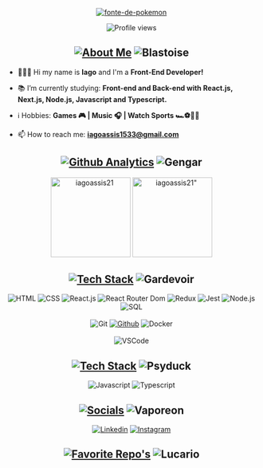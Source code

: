 <div align="center"> 

<a href="https://fontmeme.com/pt/fonte-de-pokemon/"><img src="https://fontmeme.com/permalink/211027/ae01e0ef0c30579981eefc2dca9c4cbb.png" alt="fonte-de-pokemon" border="0"></a>

![Profile views](https://gpvc.arturio.dev/iagoassis21)

</div>

<div align="center">

## [![About Me](https://fontmeme.com/permalink/211027/f15c79215e82179551a6d874ccb6abb0.png)](https://fontmeme.com/pt/fonte-de-pokemon/) ![Blastoise](https://img.pokemondb.net/sprites/black-white/anim/normal/blastoise.gif)
  
</div>

  - 👨🏽‍💻 Hi my name is **Iago** and I'm a **Front-End Developer!**

  - 📚 I’m currently studying: **Front-end and Back-end with React.js, Next.js, Node.js, Javascript and Typescript.**

  - ℹ️ Hobbies: **Games 🎮 | Music 🎧 | Watch Sports 🏎️⚽🏐🏀**

  - 📫 How to reach me: **iagoassis1533@gmail.com**

<div align="center"> 
  
## [![Github Analytics](https://fontmeme.com/permalink/211027/be6fb00c112c4f841169e0e77ea27a3a.png)](https://fontmeme.com/pt/fonte-de-pokemon/) ![Gengar](https://img.pokemondb.net/sprites/black-white/anim/normal/gengar.gif)
  
<p>
  <img height="160em" src="https://github-readme-stats.vercel.app/api?username=iagoassis21&show_icons=true&theme=gruvbox_light&hide_border=true" alt="iagoassis21" />
  <img height="160em" src="https://github-readme-stats.vercel.app/api/top-langs?username=iagoassis21&show_icons=true&theme=gruvbox_light&layout=compact&hide_border=true" alt=iagoassis21" />
</p>

</div>

<div align="center">
                   
## [![Tech Stack](https://fontmeme.com/permalink/211027/50b50884f8ad587c57f541cd88670895.png)](https://fontmeme.com/pt/fonte-de-pokemon/) ![Gardevoir](https://img.pokemondb.net/sprites/black-white/anim/normal/gardevoir.gif)
![HTML](https://img.shields.io/badge/HTML5-E34F26?style=for-the-badge&logo=html5&logoColor=white)
![CSS](https://img.shields.io/badge/CSS3-1572B6?style=for-the-badge&logo=css3&logoColor=white)
![React.js](https://img.shields.io/badge/React-20232A?style=for-the-badge&logo=react&logoColor=61DAFB)
![React Router Dom](https://img.shields.io/badge/React_Router-CA4245?style=for-the-badge&logo=react-router&logoColor=white)
![Redux](https://img.shields.io/badge/Redux-593D88?style=for-the-badge&logo=redux&logoColor=white)
![Jest](https://img.shields.io/badge/-jest-%23C21325?style=for-the-badge&logo=jest&logoColor=white)
![Node.js](https://img.shields.io/badge/Node.js-43853D?style=for-the-badge&logo=node.js&logoColor=white)
![SQL](https://img.shields.io/badge/mysql-%2300f.svg?style=for-the-badge&logo=mysql&logoColor=white)
<br /><br />
![Git](https://img.shields.io/badge/Git-E34F26?style=for-the-badge&logo=git&logoColor=white)
[![Github](https://img.shields.io/badge/GitHub-100000?style=for-the-badge&logo=github&logoColor=white)](https://github.com/iagoassis21)
![Docker](https://img.shields.io/badge/Docker-2496ED?style=for-the-badge&logo=docker&logoColor=white)
<br /><br />
![VSCode](https://img.shields.io/badge/Visual%20Studio%20Code-0078d7.svg?style=for-the-badge&logo=visual-studio-code&logoColor=white)

## [![Tech Stack](https://fontmeme.com/permalink/220906/e6ea5622cd874c32b1606a08b858e491.png)](https://fontmeme.com/pt/fonte-de-pokemon/) ![Psyduck](https://img.pokemondb.net/sprites/black-white/anim/normal/psyduck.gif)
![Javascript](https://img.shields.io/badge/JavaScript-323330?style=for-the-badge&logo=javascript&logoColor=F7DF1E)
![Typescript](https://img.shields.io/badge/TypeScript-007ACC?style=for-the-badge&logo=typescript&logoColor=white)
                   
</div>

<div align="center">

## [![Socials](https://fontmeme.com/permalink/211027/79dbaf06524adc6d95cc6e4e17cbf777.png)](https://fontmeme.com/pt/fonte-de-pokemon/) ![Vaporeon](https://img.pokemondb.net/sprites/black-white/anim/normal/vaporeon.gif)
<a href="https://www.linkedin.com/in/iago-goncalves/" target="_blank"><img src="https://img.shields.io/badge/LinkedIn-0077B5?style=for-the-badge&logo=linkedin&logoColor=white" alt="Linkedin"></a>
<a href="https://www.instagram.com/iago_gonsalves/" target="_blank"><img src="https://img.shields.io/badge/Instagram-E4405F?style=for-the-badge&logo=instagram&logoColor=white" alt="Instagram"></a>

</div>

<div align="center">
                   
## [![Favorite Repo's](https://fontmeme.com/permalink/211029/ca7c57ba244e74616ef9c50e90047114.png)](https://fontmeme.com/pt/fonte-de-pokemon/) ![Lucario](https://img.pokemondb.net/sprites/black-white/anim/normal/lucario.gif)              
</div>
